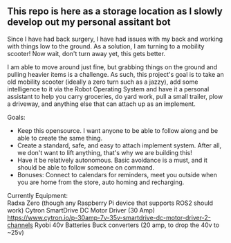 ## This repo is here as a storage location as I slowly develop out my personal assitant bot ##
Since I have had back surgery, I have had issues with my back and working with things low to the ground. As a solution, I am turning to a mobility scooter! Now wait, don't turn away yet, this gets better.

I am able to move around just fine, but grabbing things on the ground and pulling heavier items is a challenge. As such, this project's goal is to take an old mobility scooter (ideally a zero turn such as a jazzy), add some intelligence to it via the Robot Operating System and have it a personal assistant to help you carry groceries, do yard work, pull a small trailer, plow a driveway, and anything else that can attach up as an implement.

Goals:
- Keep this opensource. I want anyone to be able to follow along and be able to create the same thing.
- Create a standard, safe, and easy to attach implement system. After all, we don't want to lift anything, that's why we are building this!
- Have it be relatively autonomous. Basic avoidance is a must, and it should be able to follow someone on command.
- Bonuses: Connect to calendars for reminders, meet you outside when you are home from the store, auto homing and recharging.

Currently Equipment:<br>
Radxa Zero (though any Raspberry Pi device that supports ROS2 should work)
Cytron SmartDrive DC Motor Driver (30 Amp) https://www.cytron.io/p-30amp-7v-35v-smartdrive-dc-motor-driver-2-channels
Ryobi 40v Batteries
Buck converters (20 amp, to drop the 40v to ~25v)
